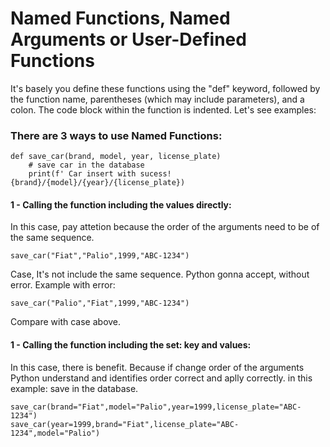 # Named Functions, Named Arguments or User-Defined Functions

It's basely you define these functions using the "def" keyword, followed by the function name, parentheses (which may include parameters), and a colon. The code block within the function is indented. Let's see examples:

### There are 3 ways to use Named Functions:

```
def save_car(brand, model, year, license_plate)
    # save car in the database
    print(f' Car insert with sucess! {brand}/{model}/{year}/{license_plate})
```
#### 1 - Calling the function including the values ​​directly:

In this case, pay attetion because the order of the arguments need to be of the same sequence.

```
save_car("Fiat","Palio",1999,"ABC-1234")
```

Case, It's not include the same sequence. Python gonna accept, without error. Example with error:

```
save_car("Palio","Fiat",1999,"ABC-1234")
```

Compare with case above.

#### 1 - Calling the function including the set: key and values:

In this case, there is benefit. Because if change order of the arguments Python understand and identifies order correct and aplly correctly. in this example: save in the database.

```
save_car(brand="Fiat",model="Palio",year=1999,license_plate="ABC-1234")
save_car(year=1999,brand="Fiat",license_plate="ABC-1234",model="Palio")
```

